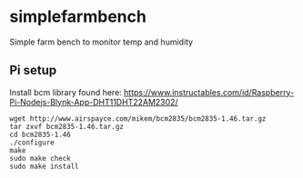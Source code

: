 # simplefarmbench
Simple farm bench to monitor temp and humidity

## Pi setup
Install bcm library found here: https://www.instructables.com/id/Raspberry-Pi-Nodejs-Blynk-App-DHT11DHT22AM2302/

```
wget http://www.airspayce.com/mikem/bcm2835/bcm2835-1.46.tar.gz
tar zxvf bcm2835-1.46.tar.gz
cd bcm2835-1.46
./configure
make
sudo make check
sudo make install
```